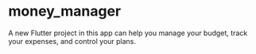 # money_manager

A new Flutter project in this app can help you manage your budget, track your expenses, and control your plans.

